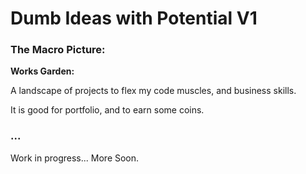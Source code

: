 # Dumb Ideas with Potential V1

### The Macro Picture:

**Works Garden:** 

A landscape of projects to flex my code muscles, and business skills.

It is good for portfolio, and to earn some coins.


### ...
Work in progress... More Soon.